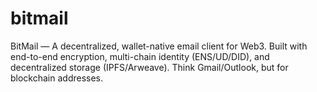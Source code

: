 # bitmail
BitMail — A decentralized, wallet-native email client for Web3.  Built with end-to-end encryption, multi-chain identity (ENS/UD/DID), and decentralized storage (IPFS/Arweave).  Think Gmail/Outlook, but for blockchain addresses.
